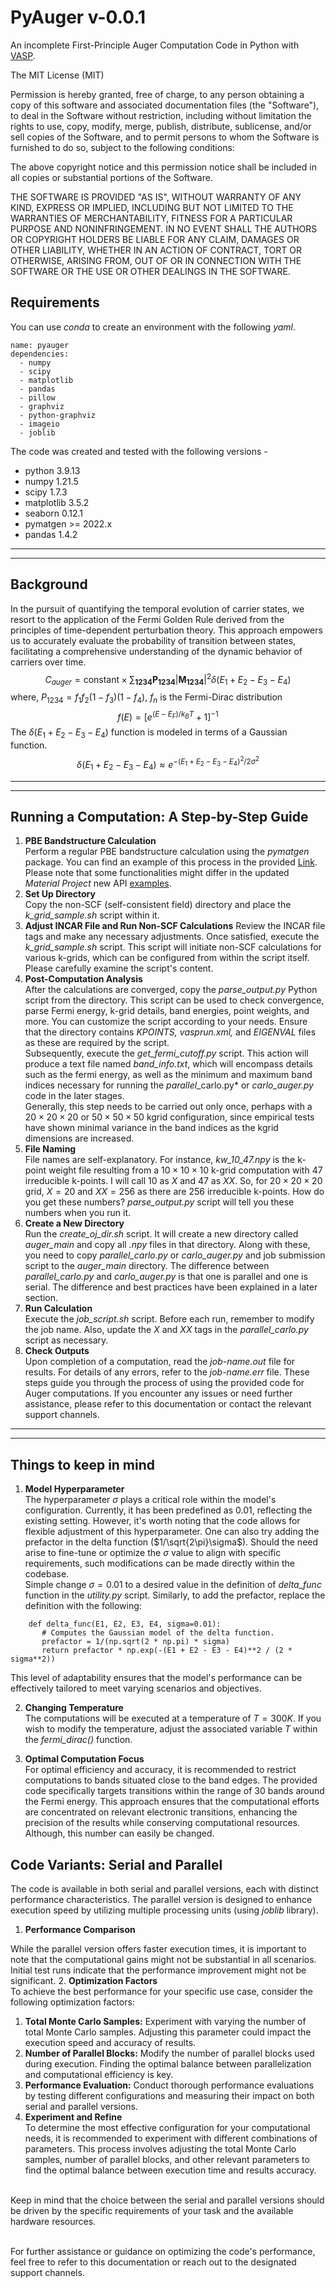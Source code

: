 # PyAuger v-0.0.1
An incomplete First-Principle Auger Computation Code in Python with [VASP](https://www.vasp.at/).

The MIT License (MIT)

Permission is hereby granted, free of charge, to any person obtaining a copy of this software and associated documentation files (the "Software"), to deal in the Software without restriction, including without limitation the rights to use, copy, modify, merge, publish, distribute, sublicense, and/or sell copies of the Software, and to permit persons to whom the Software is furnished to do so, subject to the following conditions:

The above copyright notice and this permission notice shall be included in all copies or substantial portions of the Software.

THE SOFTWARE IS PROVIDED "AS IS", WITHOUT WARRANTY OF ANY KIND, EXPRESS OR IMPLIED, INCLUDING BUT NOT LIMITED TO THE WARRANTIES OF MERCHANTABILITY, FITNESS FOR A PARTICULAR PURPOSE AND NONINFRINGEMENT. IN NO EVENT SHALL THE AUTHORS OR COPYRIGHT HOLDERS BE LIABLE FOR ANY CLAIM, DAMAGES OR OTHER LIABILITY, WHETHER IN AN ACTION OF CONTRACT, TORT OR OTHERWISE, ARISING FROM, OUT OF OR IN CONNECTION WITH THE SOFTWARE OR THE USE OR OTHER DEALINGS IN THE SOFTWARE.

## Requirements
You can use *conda* to create an environment with the following *yaml*.
```
name: pyauger
dependencies:
  - numpy
  - scipy
  - matplotlib
  - pandas
  - pillow
  - graphviz
  - python-graphviz
  - imageio
  - joblib
```
The code was created and tested with the following versions -
* python 3.9.13
* numpy 1.21.5
* scipy 1.7.3
* matplotlib 3.5.2
* seaborn 0.12.1
* pymatgen >= 2022.x
* pandas 1.4.2
---
* * *
## Background

In the pursuit of quantifying the temporal evolution of carrier states, we resort to the application of the Fermi Golden Rule derived from the principles of time-dependent perturbation theory. This approach empowers us to accurately evaluate the probability of transition between states, facilitating a comprehensive understanding of the dynamic behavior of carriers over time.
$$C_{auger}=\text{constant}\times\sum_{\mathbf{1234}}\mathbf{P_{1234}}|\mathbf{M_{1234}}|^2\delta(E_1+E_2-E_3-E_4)$$
where, $P_{1234}=f_1f_2(1-f_3)(1-f_4)$, $f_n$ is the Fermi-Dirac distribution $$f(E) = \left[ e^{(E-E_F)/k_BT}+1 \right] ^{-1}$$ The $\delta(E_1+E_2-E_3-E_4)$ function is modeled in terms of a Gaussian function.
 $$\delta(E_1+E_2-E_3-E_4) \approx e^{-(E_1+E_2-E_3-E_4)^2/2\sigma^2}$$
 
 ---
* * *
## Running a Computation: A Step-by-Step Guide

1. **PBE Bandstructure Calculation** <br /> Perform a regular PBE bandstructure calculation using the *pymatgen* package. You can find an example of this process in the provided [Link](http://matgenb.materialsvirtuallab.org/2017/04/14/Inputs-and-Analysis-of-VASP-runs.html).  Please note that some functionalities might differ in the updated *Material Project* new API [examples](https://docs.materialsproject.org/downloading-data/using-the-api/examples).
2. **Set Up Directory** <br /> Copy the non-SCF (self-consistent field) directory and place the *k_grid_sample.sh* script within it.
3. **Adjust INCAR File and Run Non-SCF Calculations**  Review the INCAR file tags and make any necessary adjustments. Once satisfied, execute the *k_grid_sample.sh* script. This script will initiate non-SCF calculations for various k-grids, which can be configured from within the script itself. Please carefully examine the script's content.
4. **Post-Computation Analysis** <br /> After the calculations are converged, copy the *parse_output.py* Python script from the directory. This script can be used to check convergence, parse Fermi energy, k-grid details, band energies, point weights, and more. You can customize the script according to your needs. Ensure that the directory contains *KPOINTS, vasprun.xml,* and *EIGENVAL* files as these are required by the script. <br /> Subsequently, execute the *get_fermi_cutoff.py* script. This action will produce a text file named *band_info.txt*, which will encompass details such as the fermi energy, as well as the minimum and maximum band indices necessary for running the *parallel*_carlo.py* or *carlo_auger.py* code in the later stages.<br /> Generally, this step needs to be carried out only once, perhaps with a $20\times20\times20$ or $50\times50\times50$ kgrid configuration, since empirical tests have shown minimal variance in the band indices as the kgrid dimensions are increased.
5. **File Naming** <br /> File names are self-explanatory. For instance, *kw_10_47.npy* is the k-point weight file resulting from a $10\times10\times10$ k-grid computation with 47 irreducible k-points. I will call $10$ as $X$ and $47$ as $XX$. So, for $20\times20\times20$ grid, $X=20$ and $XX=256$ as there are $256$ irreducible k-points.  How do you get these numbers? *parse_output.py* script will tell you these numbers when you run it.
6. **Create a New Directory** <br /> Run the *create_oj_dir.sh* script. It will create a new directory called *auger_main* and copy all *.npy* files in that directory.  Along with these, you need to copy *parallel_carlo.py* or *carlo_auger.py* and job submission script to the *auger_main* directory.  The difference between *parallel_carlo.py* and *carlo_auger.py* is that one is parallel and one is serial. The difference and best practices have been explained in a later section.
7. **Run Calculation** <br /> Execute the *job_script.sh* script. Before each run, remember to modify the job name. Also, update the $X$ and $XX$ tags in the *parallel_carlo.py* script as necessary.
8. **Check Outputs** <br /> Upon completion of a computation, read the *job-name.out* file for results. For details of any errors, refer to the *job-name.err* file.  These steps guide you through the process of using the provided code for Auger computations. If you encounter any issues or need further assistance, please refer to this documentation or contact the relevant support channels.

---
* * *

## Things to keep in mind

1. **Model Hyperparameter** <br />
The hyperparameter $\sigma$ plays a critical role within the model's configuration. Currently, it has been predefined as 0.01, reflecting the existing setting. However, it's worth noting that the code allows for flexible adjustment of this hyperparameter. One can also try adding the prefactor in the delta function ($1/\sqrt{2\pi}\sigma$). Should the need arise to fine-tune or optimize the $\sigma$ value to align with specific requirements, such modifications can be made directly within the codebase.
<br />Simple change $\sigma = 0.01$ to a desired value in the definition of *delta_func* function in the *utility.py* script. Similarly, to add the prefactor, replace the definition with the following:
```
    def delta_func(E1, E2, E3, E4, sigma=0.01):
       # Computes the Gaussian model of the delta function.
       prefactor = 1/(np.sqrt(2 * np.pi) * sigma)
       return prefactor * np.exp(-(E1 + E2 - E3 - E4)**2 / (2 * sigma**2))
```
This level of adaptability ensures that the model's performance can be effectively tailored to meet varying scenarios and objectives. <br />

2. **Changing Temperature** <br />
The computations will be executed at a temperature of $T=300K$. If you wish to modify the temperature, adjust the associated variable $T$ within the *fermi_dirac()* function. <br />

3. **Optimal Computation Focus** <br />
For optimal efficiency and accuracy, it is recommended to restrict computations to bands situated close to the band edges. The provided code specifically targets transitions within the range of 30 bands around the Fermi energy. This approach ensures that the computational efforts are concentrated on relevant electronic transitions, enhancing the precision of the results while conserving computational resources. Although, this number can easily be changed.


## Code Variants: Serial and Parallel

The code is available in both serial and parallel versions, each with distinct performance characteristics. The parallel version is designed to enhance execution speed by utilizing multiple processing units (using *joblib* library).

1. **Performance Comparison** <br />

While the parallel version offers faster execution times, it is important to note that the computational gains might not be substantial in all scenarios. Initial test runs indicate that the performance improvement might not be significant.
2. **Optimization Factors** <br />
To achieve the best performance for your specific use case, consider the following optimization factors:

  1. **Total Monte Carlo Samples:** Experiment with varying the number of total Monte Carlo samples. Adjusting this parameter could impact the execution speed and accuracy of results.
  2. **Number of Parallel Blocks:** Modify the number of parallel blocks used during execution. Finding the optimal balance between parallelization and computational efficiency is key.
  3. **Performance Evaluation:** Conduct thorough performance evaluations by testing different configurations and measuring their impact on both serial and parallel versions.
3. **Experiment and Refine** <br />
To determine the most effective configuration for your computational needs, it is recommended to experiment with different combinations of parameters. This process involves adjusting the total Monte Carlo samples, number of parallel blocks, and other relevant parameters to find the optimal balance between execution time and results accuracy.

<br /> Keep in mind that the choice between the serial and parallel versions should be driven by the specific requirements of your task and the available hardware resources.

<br /> For further assistance or guidance on optimizing the code's performance, feel free to refer to this documentation or reach out to the designated support channels.
